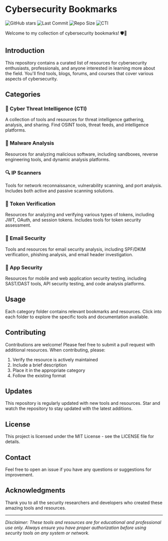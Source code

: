 # Cybersecurity Bookmarks

![GitHub stars](https://img.shields.io/github/stars/MrGuato/Cyber-Bookmarks?style=social)
![Last Commit](https://img.shields.io/github/last-commit/MrGuato/Cyber-Bookmarks)
![Repo Size](https://img.shields.io/github/repo-size/MrGuato/Cyber-Bookmarks)
![CTI](https://img.shields.io/badge/CTI-5-color)

Welcome to my collection of cybersecurity bookmarks! 🛡️🔐

## Introduction
This repository contains a curated list of resources for cybersecurity enthusiasts, professionals, and anyone interested in learning more about the field. You'll find tools, blogs, forums, and courses that cover various aspects of cybersecurity.

## Categories

### 🎯 Cyber Threat Intelligence (CTI)
A collection of tools and resources for threat intelligence gathering, analysis, and sharing. Find OSINT tools, threat feeds, and intelligence platforms.

### 🔬 Malware Analysis
Resources for analyzing malicious software, including sandboxes, reverse engineering tools, and dynamic analysis platforms.

### 🔍 IP Scanners
Tools for network reconnaissance, vulnerability scanning, and port analysis. Includes both active and passive scanning solutions.

### 🔐 Token Verification
Resources for analyzing and verifying various types of tokens, including JWT, OAuth, and session tokens. Includes tools for token security assessment.

### 📧 Email Security
Tools and resources for email security analysis, including SPF/DKIM verification, phishing analysis, and email header investigation.

### 📱 App Security
Resources for mobile and web application security testing, including SAST/DAST tools, API security testing, and code analysis platforms.

## Usage
Each category folder contains relevant bookmarks and resources. Click into each folder to explore the specific tools and documentation available.

## Contributing
Contributions are welcome! Please feel free to submit a pull request with additional resources. When contributing, please:
1. Verify the resource is actively maintained
2. Include a brief description
3. Place it in the appropriate category
4. Follow the existing format

## Updates
This repository is regularly updated with new tools and resources. Star and watch the repository to stay updated with the latest additions.

## License
This project is licensed under the MIT License - see the LICENSE file for details.

## Contact
Feel free to open an issue if you have any questions or suggestions for improvement.

## Acknowledgments
Thank you to all the security researchers and developers who created these amazing tools and resources.

---
*Disclaimer: These tools and resources are for educational and professional use only. Always ensure you have proper authorization before using security tools on any system or network.*
